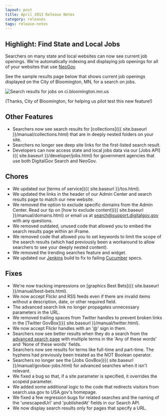 ```yaml
---
layout: post
title: April 2013 Release Notes
category: releases
tags: release-notes
---
```


## Highlight: Find State and Local Jobs

Searchers on many state and local websites can now see current job openings. We're automatically indexing and displaying job openings for all of your websites that use [NeoGov](http://www.neogov.com).

See the sample results page below that shows current job openings displayed on the City of Bloomington, MN, for a search on jobs.

![Search results for jobs on ci.bloomington.mn.us](https://d3qcdigd1fhos0.cloudfront.net/blog/img/jobs-bloomington.png)

(Thanks, City of Bloomington, for helping us pilot test this new feature!)

## Other Features

* Searchers now see search results for [collections]({{ site.baseurl }}/manual/collections.html) that are in deeply nested folders on your site.
* Searchers no longer see deep site links for the first-listed search result.
* Developers can now access state and local jobs data via our [Jobs API]({{ site.baseurl }}/developer/jobs.html) for government agencies that use both DigitalGov Search and NeoGov.

## Chores

* We updated our [terms of service]({{ site.baseurl }}/tos.html).
* We updated the links in the header of our Admin Center and search results page to match our new website.
* We removed the option to exclude specific domains from the Admin Center. Read our tip on [how to exclude content]({{ site.baseurl }}/manual/domains.html) or email us at <search@support.digitalgov.gov> with any questions.
* We removed outdated, unused code that allowed you to embed the search results page within an iFrame.
* We removed code that allowed you to set keywords to limit the scope of the search results (which had previously been a workaround to allow searchers to see your deeply nested content).
* We removed the trending searches feature and widget.
* We updated our [Jenkins](http://jenkins-ci.org) build to fix to failing [Cucumber](http://cukes.info) specs.

## Fixes

* We're now tracking impressions on [graphics Best Bets]({{ site.baseurl }}/manual/best-bets.html).
* We now accept Flickr and RSS feeds even if there are invalid items without a description, date, or other required field.
* The advanced search link no longer propagates unnecessary parameters in the URL.
* We removed trailing spaces from Twitter handles to prevent broken links in the [Twitter GovBox]({{ site.baseurl }}/manual/twitter.html).
* We now accept Flickr handles with an '@' sign in them.
* Searchers now see better results when they do a search from the [advanced search page](https://search.usa.gov/search/advanced?affiliate=usagov) with multiple terms in the 'Any of these words' and 'None of these words' fields.
* Searchers now see results for terms like full-time and part-time. The hyphens had previously been treated as the NOT Boolean operator.
* Searchers no longer see the [Jobs GovBox]({{ site.baseurl }}/manual/govbox-jobs.html) for advanced searches when it isn't relevant.
* We fixed a bug so that, if a site parameter is specified, it overrides the scopeid parameter.
* We added some additional logic to the code that redirects visitors from search.usa.gov to USA.gov's homepage.
* We fixed a few regression bugs for related searches and the naming of the 'unescapedUrl' and 'publishedAt' fields in our Search API. 
* We now display search results only for pages that specify a URL.